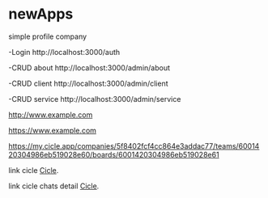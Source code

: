 # newApps
simple profile company

-Login http://localhost:3000/auth

-CRUD about http://localhost:3000/admin/about

-CRUD client http://localhost:3000/admin/client

-CRUD service http://localhost:3000/admin/service

http://www.example.com

https://www.example.com


https://my.cicle.app/companies/5f8402fcf4cc864e3addac77/teams/6001420304986eb519028e60/boards/6001420304986eb519028e61

link cicle [Cicle](https://my.cicle.app/companies/5f8402fcf4cc864e3addac77).



link cicle chats detail [Cicle](https://my.cicle.app/companies/62e0bb1f896b8b03abc566d7/chats/62e0bb8c896b8b03abc56826).
